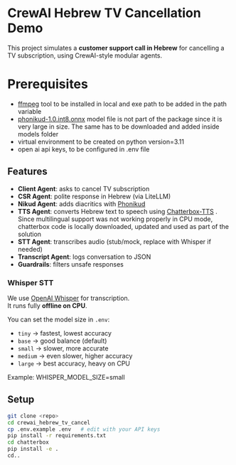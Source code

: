 # CrewAI Hebrew TV Cancellation Demo

This project simulates a **customer support call in Hebrew** for cancelling a TV subscription, using CrewAI-style modular agents.

# Prerequisites
- [ffmpeg](https://www.ffmpeg.org/download.html) tool to be installed in local and exe path to be added in the path variable
- [phonikud-1.0.int8.onnx](https://huggingface.co/thewh1teagle/phonikud-onnx) model file is not part of the package since it is very large in size. The same has to be downloaded and added inside models folder
- virtual environment to be created on python version=3.11
- open ai api keys, to be configured in .env file

## Features
- **Client Agent**: asks to cancel TV subscription
- **CSR Agent**: polite response in Hebrew (via LiteLLM)
- **Nikud Agent**: adds diacritics with [Phonikud](https://github.com/thewh1teagle/phonikud)
- **TTS Agent**: converts Hebrew text to speech using [Chatterbox-TTS](https://github.com/resemble-ai/chatterbox) . Since multilingual support was not working properly in CPU mode, chatterbox code is locally downloaded, updated and used as part of the solution
- **STT Agent**: transcribes audio (stub/mock, replace with Whisper if needed)
- **Transcript Agent**: logs conversation to JSON
- **Guardrails**: filters unsafe responses
### Whisper STT
We use [OpenAI Whisper](https://github.com/openai/whisper) for transcription.  
It runs fully **offline on CPU**.  

You can set the model size in `.env`:
- `tiny` → fastest, lowest accuracy
- `base` → good balance (default)
- `small` → slower, more accurate
- `medium` → even slower, higher accuracy
- `large` → best accuracy, heavy on CPU

Example:
WHISPER_MODEL_SIZE=small

## Setup
```bash
git clone <repo>
cd crewai_hebrew_tv_cancel
cp .env.example .env   # edit with your API keys
pip install -r requirements.txt
cd chatterbox
pip install -e .
cd..